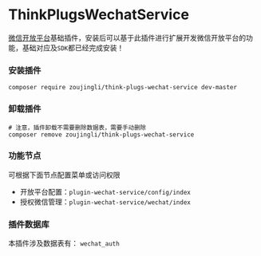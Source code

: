 # ThinkPlugsWechatService

[微信开放平台](https://open.weixin.qq.com)基础插件，安装后可以基于此插件进行扩展开发微信开放平台的功能，基础对应及`SDK`都已经完成安装！

### 安装插件

```shell
composer require zoujingli/think-plugs-wechat-service dev-master
```

### 卸载插件

```shell
# 注意，插件卸载不需要删除数据表，需要手动删除
composer remove zoujingli/think-plugs-wechat-service
```

### 功能节点

可根据下面节点配置菜单或访问权限

* 开放平台配置：`plugin-wechat-service/config/index`
* 授权微信管理：`plugin-wechat-service/wechat/index`

### 插件数据库

本插件涉及数据表有：
`wechat_auth`